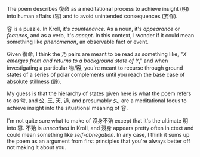 The poem describes 復命
as a meditational process
to achieve insight (明) into human affairs (容)
and to avoid unintended consequences (妄作).

容 is a puzzle.
In Kroll, it's *countenance*.
As a noun,
it's *appearance* or *features*,
and as a verb,
it's *accept*.
In this context,
I wonder if it could mean
something like *phenomenon*,
an observable fact or event.

Given 復命,
I think the 乃 pairs
are meant to be read
as something like,
"*X emerges from and returns to a background state of Y*,"
and when investigating a particular 物/容,
you're meant to recurse through ground states
of a series of polar complements
until you reach the base case
of absolute stillness (靜).

My guess is that
the hierarchy of states given here
is what the poem refers to as 常,
and 公, 王, 天, 道, and presumably 久,
are a meditational focus
to achieve insight into
the situational meaning of 容.

I'm not quite sure what to make of 沒身不殆
except that it's the ultimate 明 into 容.
不殆 is *unscathed* in Kroll,
and 沒身 appears pretty often in ctext
and could mean something like *self-abnegation*.
In any case,
I think it sums up the poem
as an argument from first principles
that you're always better off
not making it about you.
